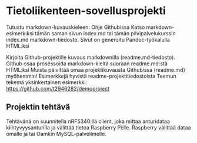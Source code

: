 # Tietoliikenteen-sovellusprojekti

Tutustu markdown-kuvauskieleen:
Ohje Githubissa
Katso markdown-esimerkiksi tämän saman sivun index.md tai tämän pilvipalvelukurssin index.md markdown-tiedosto. Sivut on generoitu Pandoc-työkalulla HTML:ksi

Kirjoita Github-projektille kuvaus markdownilla (readme.md-tiedosto). Github osaa prosessoida markdown-kieltä suoraan readme.md:stä HTML:ksi
Muista päivittää omaa projektikuvausta Githubissa (readme.md) myöhemmin!
Esimerkkejä hyvistä readme-projektitiedostoista
Teemun tekemä yksinkertainen esimerkki: https://github.com/t2946282/demoproject

## Projektin tehtävä

Tehtävänä on suunnitella nRF5340:llä client, joka mittaa anturidataa kiihtyvyysanturilla ja välittää tietoa Raspberry Pi:lle. Raspberry välittää dataa omalle ja tai Oamkin MySQL-palvelimelle.
